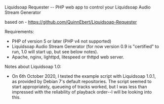 Liquidsoap Requester -- PHP web app to control your Liquidsoap Audio Stream Generator

based on - https://github.com/QuinnEbert/Liquidsoap-Requester

Requirements:

 * PHP of version 5 or later (PHP v4 not supported)
 * Liquidsoap Audio Stream Generator (for now version 0.9 is "certified" to run, 1.0 will start up, but see below notes).
 * Apache, nginx, lighttpd, litespeed or thttpd web server.

Notes about Liquidsoap 1.0:

 * On 6th October 2020, I tested the example script with Liquidsoap 1.0.1, as provided by Debian 7's default repositories.  The script seemed to start appropriately, queueing of tracks worked, but I was less than impressed with the reliability of playback order--I will be looking into this.

